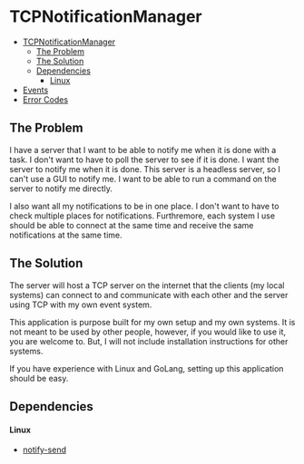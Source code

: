 # TCPNotificationManager

<!--toc:start-->
- [TCPNotificationManager](#tcpnotificationmanager)
  - [The Problem](#the-problem)
  - [The Solution](#the-solution)
  - [Dependencies](#dependencies)
      - [Linux](#linux)
- [Events](#events)
- [Error Codes](#error-codes)
<!--toc:end-->

## The Problem

I have a server that I want to be able to notify me when it is done with a task. I don't want 
to have to poll the server to see if it is done. I want the server to notify me when it is done.
This server is a headless server, so I can't use a GUI to notify me. I want to be able to run
a command on the server to notify me directly. 

I also want all my notifications to be in one place. I don't want to have to check multiple
places for notifications. Furthremore, each system I use should be able to connect at the same
time and receive the same notifications at the same time. 


## The Solution
The server will host a TCP server on the internet that the clients (my local systems) can connect 
to and communicate with each other and the server using TCP with my own event system.

This application is purpose built for my own setup and my own systems. It is not meant to be used
by other people, however, if you would like to use it, you are welcome to. But, I will not include 
installation instructions for other systems.

If you have experience with Linux and GoLang, setting up this application should be easy.

## Dependencies

#### Linux

- [notify-send](https://man.archlinux.org/man/notify-send.1.en)

<!-- EVENTS_START -->
<!-- EVENTS_END -->

<!-- ERRORS_START -->
<!-- ERRORS_END -->
